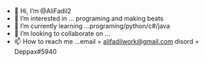 - 👋 Hi, I’m @AliFadil2
- 👀 I’m interested in ... programing and making beats 
- 🌱 I’m currently learning ...programing/python/c#/java 
- 💞️ I’m looking to collaborate on ...
- 📫 How to reach me ...email = alifadilwork@gmail.com
disord = Deppax#5940 
 
<!---
AliFadil2/AliFadil2 is a ✨ special ✨ repository because its `README.md` (this file) appears on your GitHub profile.
You can click the Preview link to take a look at your changes.
--->
